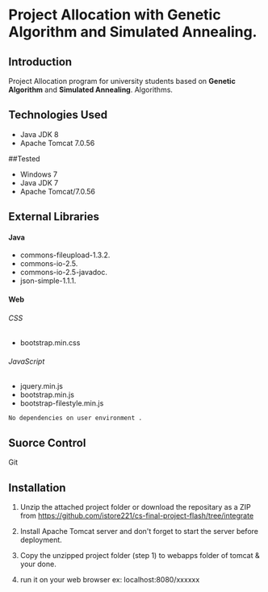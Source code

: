 # Project Allocation with Genetic Algorithm and Simulated Annealing.

## Introduction

Project Allocation program for university students based on **Genetic Algorithm** and **Simulated Annealing**. Algorithms.


## Technologies Used
- Java JDK 8
- Apache Tomcat 7.0.56

##Tested 
- Windows 7
- Java JDK 7
- Apache Tomcat/7.0.56


## External Libraries 

#### Java
- commons-fileupload-1.3.2.
- commons-io-2.5.
- commons-io-2.5-javadoc.
- json-simple-1.1.1.

#### Web
###### CSS
- bootstrap.min.css

###### JavaScript
- jquery.min.js
- bootstrap.min.js
- bootstrap-filestyle.min.js
 
```
No dependencies on user environment .
```

## Suorce Control
Git

## Installation

1. Unzip the attached project folder or download the repositary as a ZIP from  https://github.com/istore221/cs-final-project-flash/tree/integrate 

2. Install Apache Tomcat server and don't forget to start the server before deployment.
3. Copy the unzipped project folder (step 1) to webapps folder of  tomcat & your done.
4. run it on your web browser ex: localhost:8080/xxxxxx


